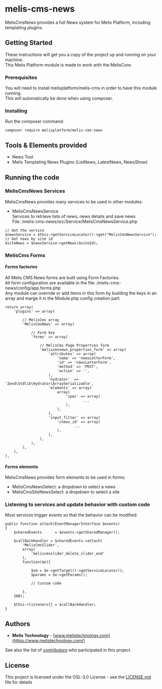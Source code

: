 # melis-cms-news

MelisCmsNews provides a full News system for Melis Platform, including templating plugins.

## Getting Started

These instructions will get you a copy of the project up and running on your machine.  
This Melis Platform module is made to work with the MelisCore.

### Prerequisites

You will need to install melisplatform/melis-cms in order to have this module running.  
This will automatically be done when using composer.

### Installing

Run the composer command:
```
composer require melisplatform/melis-cms-news
```

## Tools & Elements provided

* News Tool
* Melis Templating News Plugins (ListNews, LatestNews, NewsShow)

## Running the code

### MelisCmsNews Services  

MelisCmsNews provides many services to be used in other modules:  

* MelisCmsNewsService  
Services to retrieve lists of news, news details and save news  
File: /melis-cms-news/src/Service/MelisCmsNewsService.php  
```
// Get the service
$newsService = $this->getServiceLocator()->get("MelisCmsNewsService");  
// Get news by site id
$siteNews = $newsService->getNews($siteId);  
```

### MelisCms Forms  

#### Forms factories
All Melis CMS News forms are built using Form Factories.  
All form configuration are available in the file: /melis-cms-news/config/app.forms.php  
Any module can override or add items in this form by building the keys in an array and marge it in the Module.php config creation part.  
``` 
return array(
	'plugins' => array(

		// MelisCms array
		'MelisCmsNews' => array(

			// Form key
			'forms' => array(

				// MelisCms Page Properties form
				'meliscmsnews_properties_form' => array(
					'attributes' => array(
						'name' => 'newsLetterForm',
						'id' => 'newsLetterForm',
						'method' => 'POST',
						'action' => '',
					),
					'hydrator'  => 'Zend\Stdlib\Hydrator\ArraySerializable',
					'elements' => array(  
						array(
							'spec' => array(
									...
							),
						),
					),
					'input_filter' => array(      
						'cnews_id' => array(
								...
						),   
					),
				),
			), 
		),
	),
),
``` 

#### Forms elements
MelisCmsNews provides form elements to be used in forms:  
* MelisCmsNewsSelect: a dropdown to select a news  
* MelisCmsSiteNewsSelect: a dropdown to select a site  


### Listening to services and update behavior with custom code  
Most services trigger events so that the behavior can be modified.  
```  
public function attach(EventManagerInterface $events)
{
    $sharedEvents      = $events->getSharedManager();
    
    $callBackHandler = $sharedEvents->attach(
        'MelisCmsSlider',
        array(
            'meliscmsslider_delete_slider_end'
        ),
    	function($e){
    	    
    		$sm = $e->getTarget()->getServiceLocator();   	
    		$params = $e->getParams();
    		
    		// Custom code    		
    		    
    	},
    100);
    
    $this->listeners[] = $callBackHandler;
}
```  


## Authors

* **Melis Technology** - [www.melistechnology.com](https://www.melistechnology.com/)

See also the list of [contributors](https://github.com/melisplatform/melis-cms-news/contributors) who participated in this project.


## License

This project is licensed under the OSL-3.0 License - see the [LICENSE.md](LICENSE.md) file for details